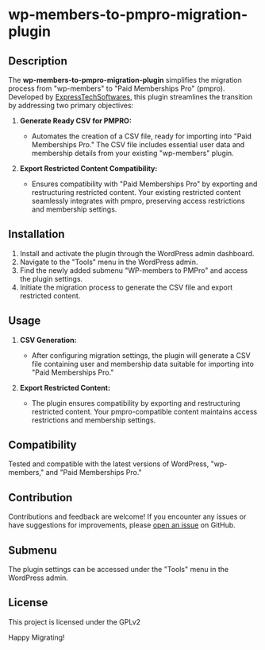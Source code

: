
# wp-members-to-pmpro-migration-plugin

## Description

The **wp-members-to-pmpro-migration-plugin** simplifies the migration process from "wp-members" to "Paid Memberships Pro" (pmpro). Developed by [ExpressTechSoftwares](https://github.com/expressTechSoftwares), this plugin streamlines the transition by addressing two primary objectives:

1. **Generate Ready CSV for PMPRO:**
   - Automates the creation of a CSV file, ready for importing into "Paid Memberships Pro." The CSV file includes essential user data and membership details from your existing "wp-members" plugin.

2. **Export Restricted Content Compatibility:**
   - Ensures compatibility with "Paid Memberships Pro" by exporting and restructuring restricted content. Your existing restricted content seamlessly integrates with pmpro, preserving access restrictions and membership settings.

## Installation

1. Install and activate the plugin through the WordPress admin dashboard.
2. Navigate to the "Tools" menu in the WordPress admin.
3. Find the newly added submenu "WP-members to PMPro" and access the plugin settings.
4. Initiate the migration process to generate the CSV file and export restricted content.


## Usage

1. **CSV Generation:**
   - After configuring migration settings, the plugin will generate a CSV file containing user and membership data suitable for importing into "Paid Memberships Pro."

2. **Export Restricted Content:**
   - The plugin ensures compatibility by exporting and restructuring restricted content. Your pmpro-compatible content maintains access restrictions and membership settings.

## Compatibility

Tested and compatible with the latest versions of WordPress, "wp-members," and "Paid Memberships Pro."

## Contribution

Contributions and feedback are welcome! If you encounter any issues or have suggestions for improvements, please [open an issue](https://github.com/ravisoni6262/ets-wpmembers-to-pmpro/issues) on GitHub.

## Submenu

The plugin settings can be accessed under the "Tools" menu in the WordPress admin.

## License

This project is licensed under the GPLv2

Happy Migrating!
